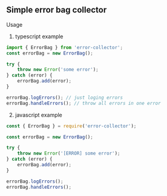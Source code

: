 Simple error bag collector
---
Usage
1. typescript example
```ts
import { ErrorBag } from 'error-collector';
const errorBag = new ErrorBag();

try {
    throw new Error('some error');
} catch (error) {
    errorBag.add(error);
}

errorBag.logErrors(); // just loging errors
errorBag.handleErrors(); // throw all errors in one error
```

2. javascript example
```js
const { ErrorBag } = require('error-collector');

const errorBag = new ErrorBag();

try {
    throw new Error('[ERROR] some error');
} catch (error) {
    errorBag.add(error);
}

errorBag.logErrors();
errorBag.handleErrors();
```
